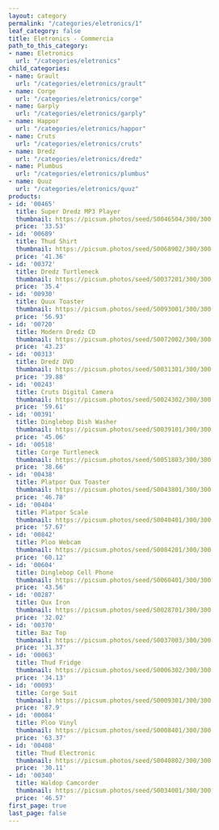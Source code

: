 ```yaml
---
layout: category
permalink: "/categories/eletronics/1"
leaf_category: false
title: Eletronics - Commercia
path_to_this_category:
- name: Eletronics
  url: "/categories/eletronics"
child_categories:
- name: Grault
  url: "/categories/eletronics/grault"
- name: Corge
  url: "/categories/eletronics/corge"
- name: Garply
  url: "/categories/eletronics/garply"
- name: Happor
  url: "/categories/eletronics/happor"
- name: Cruts
  url: "/categories/eletronics/cruts"
- name: Dredz
  url: "/categories/eletronics/dredz"
- name: Plumbus
  url: "/categories/eletronics/plumbus"
- name: Quuz
  url: "/categories/eletronics/quuz"
products:
- id: '00465'
  title: Super Dredz MP3 Player
  thumbnail: https://picsum.photos/seed/S0046504/300/300
  price: '33.53'
- id: '00689'
  title: Thud Shirt
  thumbnail: https://picsum.photos/seed/S0068902/300/300
  price: '41.36'
- id: '00372'
  title: Dredz Turtleneck
  thumbnail: https://picsum.photos/seed/S0037201/300/300
  price: '35.4'
- id: '00930'
  title: Quux Toaster
  thumbnail: https://picsum.photos/seed/S0093001/300/300
  price: '56.93'
- id: '00720'
  title: Modern Dredz CD
  thumbnail: https://picsum.photos/seed/S0072002/300/300
  price: '43.23'
- id: '00313'
  title: Dredz DVD
  thumbnail: https://picsum.photos/seed/S0031301/300/300
  price: '39.88'
- id: '00243'
  title: Cruts Digital Camera
  thumbnail: https://picsum.photos/seed/S0024302/300/300
  price: '59.61'
- id: '00391'
  title: Dinglebop Dish Washer
  thumbnail: https://picsum.photos/seed/S0039101/300/300
  price: '45.06'
- id: '00518'
  title: Corge Turtleneck
  thumbnail: https://picsum.photos/seed/S0051803/300/300
  price: '38.66'
- id: '00438'
  title: Platpor Qux Toaster
  thumbnail: https://picsum.photos/seed/S0043801/300/300
  price: '46.78'
- id: '00404'
  title: Platpor Scale
  thumbnail: https://picsum.photos/seed/S0040401/300/300
  price: '57.67'
- id: '00842'
  title: Ploo Webcam
  thumbnail: https://picsum.photos/seed/S0084201/300/300
  price: '60.12'
- id: '00604'
  title: Dinglebop Cell Phone
  thumbnail: https://picsum.photos/seed/S0060401/300/300
  price: '43.56'
- id: '00287'
  title: Qux Iron
  thumbnail: https://picsum.photos/seed/S0028701/300/300
  price: '32.02'
- id: '00370'
  title: Baz Top
  thumbnail: https://picsum.photos/seed/S0037003/300/300
  price: '31.37'
- id: '00063'
  title: Thud Fridge
  thumbnail: https://picsum.photos/seed/S0006302/300/300
  price: '34.13'
- id: '00093'
  title: Corge Suit
  thumbnail: https://picsum.photos/seed/S0009301/300/300
  price: '87.9'
- id: '00084'
  title: Ploo Vinyl
  thumbnail: https://picsum.photos/seed/S0008401/300/300
  price: '63.37'
- id: '00408'
  title: Thud Electronic
  thumbnail: https://picsum.photos/seed/S0040802/300/300
  price: '30.11'
- id: '00340'
  title: Waldop Camcorder
  thumbnail: https://picsum.photos/seed/S0034001/300/300
  price: '46.57'
first_page: true
last_page: false
---
```

